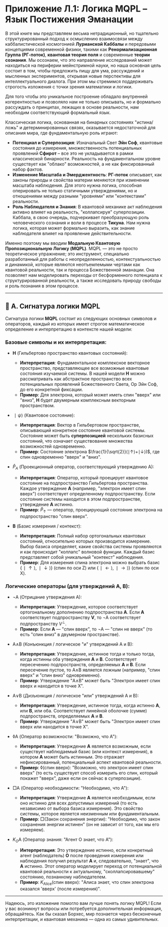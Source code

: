 # Приложение Л.1: Логика MQPL – Язык Постижения Эманации

В этой книге мы представляем весьма нетрадиционный, но тщательно структурированный подход к осмыслению взаимосвязи между каббалистической космогонией **Лурианской Каббалы** и передовыми концепциями современной физики, такими как **Ренормализационная Группа (РГ-поток)**, **квантовая теория поля** и современные **теории сознания**. Мы осознаем, что это направление исследований может находиться на периферии мейнстримной науки, но наша основная цель состоит в том, чтобы предложить пищу для ума, рассуждений и мысленных экспериментов, открывая новые перспективы для интеллектуального диалога. При этом мы стремимся поддерживать строгость изложения с точки зрения математики и логики.

Для того чтобы это уникальное построение обладало внутренней когерентностью и позволяло нам не только описывать, но и формально рассуждать о принципах, лежащих в основе реальности, нам необходим соответствующий формальный язык.

Классическая логика, основанная на бинарных состояниях "истина/ложь" и детерминированных связях, оказывается недостаточной для описания мира, где фундаментальную роль играют:

* **Потенциал и Суперпозиция**: Изначальный Свет **Эйн Соф**, квантовые состояния до измерения, множественность потенциальных проявлений **Сфирот** – все это не укладывается в рамки классической бинарности. Реальность на фундаментальном уровне существует как "облако" возможностей, а не как фиксированный набор фактов.
* **Изменение Масштаба и Эмерджентность**: **РГ-поток** описывает, как законы природы и свойства материи меняются при изменении масштаба наблюдения. Для этого нужна логика, способная оперировать не только статичными утверждениями, но и отношениями между разными "уровнями" или "контекстами" реальности.
* **Роль Наблюдателя и Знания**: В квантовой механике акт наблюдения активно влияет на реальность, "коллапсируя" суперпозиции. Каббала, в свою очередь, подчеркивает преобразующую роль человеческого сознания и воли в процессе **Тикуна**. Нам нужна логика, которая может формально выразить, как знание наблюдателя влияет на проявление действительности.

Именно поэтому мы вводим **Модальную Квантовую Пропозициональную Логику (MQPL)**. MQPL — это не просто теоретическое упражнение; это инструмент, специально разработанный для работы с неопределенностью, контекстуальностью и динамикой, которые являются неотъемлемыми чертами как квантовой реальности, так и процесса Божественной эманации. Она позволяет нам моделировать переходы от бесформенного потенциала к структурированной реальности, а также исследовать природу свободы и роль познания в этом процессе.

---

## 📐 A. Сигнатура логики MQPL

Сигнатура логики **MQPL** состоит из следующих основных символов и операторов, каждый из которых имеет строгое математическое определение и интерпретацию в контексте нашей модели:

### Базовые символы и их интерпретация:

* **H** (Гильбертово пространство квантовых состояний):
    * **Интерпретация**: Фундаментальное комплексное векторное пространство, представляющее все возможные квантовые состояния изучаемой системы. В нашей модели **H** можно рассматривать как абстрактное пространство всех потенциальных проявлений Божественного Света, Ор Эйн Соф, до его конкретной фиксации.
    * **Пример**: Для электрона, который может иметь спин "вверх" или "вниз", **H** будет двумерным комплексным векторным пространством.

* $∣ψ⟩$ (Квантовое состояние):
    * **Интерпретация**: Вектор в Гильбертовом пространстве, описывающий конкретное состояние квантовой системы. Состояние может быть **суперпозицией** нескольких базисных состояний, что означает существование множества возможностей одновременно.
    * **Пример**: Состояние электрона $\frac{1}{\sqrt{2}}(∣↑⟩+∣↓⟩)$, где спин одновременно "вверх" и "вниз".

* $\hat{P}_A$ (Проекционный оператор, соответствующий утверждению A):
    * **Интерпретация**: Оператор, который проецирует квантовое состояние на подпространство Гильбертова пространства. Каждое утверждение **A** (например, "электрон имеет спин вверх") соответствует определенному подпространству. Если состояние системы находится в этом подпространстве, утверждение **A** истинно.
    * **Пример**: $\hat{P}_↑$ — оператор, проецирующий состояние электрона на подпространство "спин вверх".

* **B** (Базис измерения / контекст):
    * **Интерпретация**: Полный набор ортогональных квантовых состояний, относительно которых производится измерение. Выбор базиса определяет, какие свойства системы проявляются и как происходит "коллапс" волновой функции. Каждый базис представляет собой уникальный "контекст" наблюдения.
    * **Пример**: Для измерения спина электрона можно выбрать базис $\{∣↑⟩,∣↓⟩\}$ (спин по оси Z) или $\{∣←⟩,∣→⟩\}$ (спин по оси X).

### Логические операторы (для утверждений A, B):

* ¬A (Отрицание утверждения A):
    * **Интерпретация**: Утверждение, которое соответствует ортогональному дополнению подпространства **A**. Если **A** соответствует подпространству **V**, то ¬A соответствует подпространству $V^\perp$.
    * **Пример**: Если **A** — "спин вверх", то ¬A — "спин не вверх" (то есть "спин вниз" в двумерном пространстве).

* A∧B (Конъюнкция / логическое "и" утверждений A и B):
    * **Интерпретация**: Утверждение, истинное тогда и только тогда, когда истинны оба утверждения **A** и **B**. Соответствует пересечению подпространств, определяемых **A** и **B**. Если пересечение пустое, то A∧B является ложным (например, "спин вверх" и "спин вниз" одновременно).
    * **Пример**: Утверждение "A∧B" может быть "Электрон имеет спин вверх и находится в точке X".

* A∨B (Дизъюнкция / логическое "или" утверждений A и B):
    * **Интерпретация**: Утверждение, истинное тогда, когда истинно **A**, или **B**, или оба. Соответствует линейной оболочке (сумме) подпространств, определяемых **A** и **B**.
    * **Пример**: Утверждение "A∨B" может быть "Электрон имеет спин вверх или находится в точке X".

* ◊A (Оператор возможности: "Возможно, что A"):
    * **Интерпретация**: Утверждение **A** является возможным, если существует наблюдаемый базис (или контекст измерения), в котором **A** может быть истинным. Это отражает нефиксированный, потенциальный аспект квантовой реальности.
    * **Пример**: ◊(спин вверх): "Возможно, что электрон имеет спин вверх" (то есть существует способ измерить его спин, который покажет "вверх", даже если он сейчас в суперпозиции).

* □A (Оператор необходимости: "Необходимо, что A"):
    * **Интерпретация**: Утверждение **A** является необходимым, если оно истинно для всех допустимых измерений (то есть независимо от выбора базиса измерения). Это свойство системы, которое является неизменным или фундаментальным.
    * **Пример**: □(Закон сохранения энергии): "Необходимо, что закон сохранения энергии истинен" (он не зависит от того, как мы его измеряем).

* $K_O$A (Оператор знания: "Агент O знает, что A"):
    * **Интерпретация**: Это утверждение истинно, если конкретный агент (наблюдатель) **O** после проведения измерения или наблюдения получил результат **A** и, следовательно, "знает", что **A** истинно. Этот оператор моделирует переход от потенциальной квантовой реальности к актуальному, "сколлапсировавшему" состоянию, познанному наблюдателем.
    * **Пример**: $K_{\text{Alice}}$(спин вверх): "Алиса знает, что спин электрона оказался 'вверх' (после измерения)".

---

Надеюсь, это изложение помогло вам лучше понять логику MQPL! Если у вас возникнут вопросы или потребуется дополнительная информация, обращайтесь. Как бы сказал Борхес, мир познается через бесконечные интерпретации, и квантовая механика — одна из самых удивительных.
